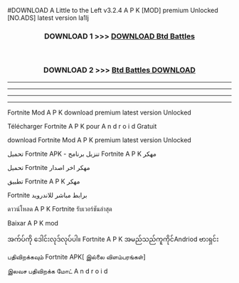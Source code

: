 #DOWNLOAD A Little to the Left v3.2.4 A P K [MOD] premium Unlocked [NO.ADS] latest version la1lj 



<div align="center">

<h3>DOWNLOAD 1 >>> <a href="https://getmod1.web.app/?judule=Btd Battles">DOWNLOAD Btd Battles</a></h3><br>

<h3>DOWNLOAD 2 >>> <a href="https://getmod1.web.app/?judule=Btd Battles">Btd Battles DOWNLOAD </a></h3>

</div>


----------------------------------------------------------

----------------------------------------------------------

----------------------------------------------------------

----------------------------------------------------------


Fortnite  Mod A P K download premium latest version Unlocked

Télécharger  Fortnite  A P K pour A n d r o i d Gratuit

download Fortnite  Mod A P K premium latest version Unlocked

تحميل Fortnite  APK - تنزيل برنامج Fortnite  A P K مهكر

تحميل Fortnite  مهكر اخر اصدار

تطبيق Fortnite  A P K مهكر

Fortnite  برابط مباشر للاندرويد

ดาวน์โหลด A P K Fortnite  รับเวอร์ชันล่าสุด

Baixar A P K mod

အက်ပ်ကို ဒေါင်းလုဒ်လုပ်ပါ။ Fortnite  A P K အမည်သည်ကူကိုင်Andriod ဗားရှင်း

பதிவிறக்கவும் Fortnite  APK[ இல்லை விளம்பரங்கள்] 
 
இலவச பதிவிறக்க மோட் A n d r o i d



